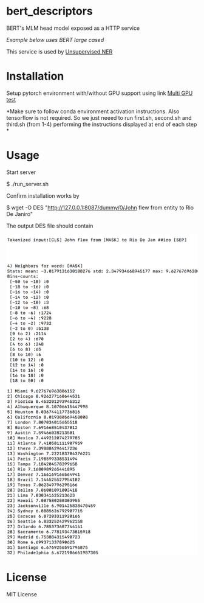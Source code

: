 # bert_descriptors
BERT's MLM head model exposed as a HTTP service

*Example below uses BERT large cased*

This service is used by [Unsupervised NER](https://github.com/ajitrajasekharan/unsupervised_NER)
# Installation

Setup pytorch environment with/without GPU support using link [Multi GPU test](https://github.com/ajitrajasekharan/multi_gpu_test)

*Make sure to follow conda environment activation instructions. Also tensorflow is not required. So we just neeed to run first.sh, second.sh and third.sh (from 1-4) performing the instructions displayed at end of each step *


# Usage 

Start server

  $ ./run_server.sh
  

Confirm installation works by

$ wget -O DES "http://127.0.0.1:8087/dummy/0/John flew from entity to Rio De Janiro"

The output DES file should contain

![DES](DES.png)
  
 
 
 # License
 
 MIT License

